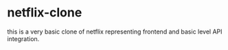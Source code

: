 # netflix-clone
this is a very basic clone of netflix representing frontend and basic level API integration.
